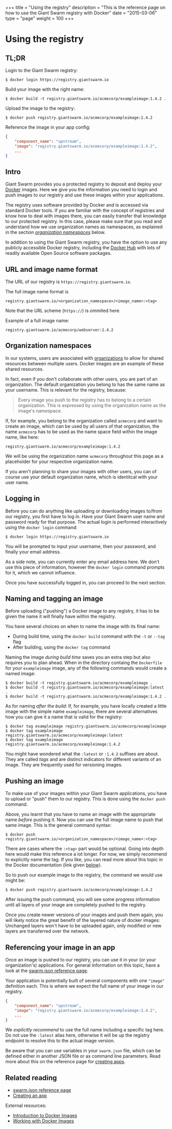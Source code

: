 +++
title = "Using the registry"
description = "This is the reference page on how to use the Giant Swarm registry with Docker"
date = "2015-03-06"
type = "page"
weight = 100
+++

# Using the registry

## TL;DR

Login to the Giant Swarm registry:

```nohighlight
$ docker login https://registry.giantswarm.io
```

Build your image with the right name:

```nohighlight
$ docker build -t registry.giantswarm.io/acmecorp/exampleimage:1.4.2 .
```

Upload the image to the registry:

```nohighlight
$ docker push registry.giantswarm.io/acmecorp/exampleimage:1.4.2
```

Reference the image in your app config:

```json
{
    "component_name": "upstream",
    "image": "registry.giantswarm.io/acmecorp/exampleimage:1.4.2",
    ...
}
```

## Intro

Giant Swarm provides you a protected registry to deposit and deploy your [Docker](https://docker.com/) images. Here we give you the information you need to login and push images to our registry and use these images within your applications.

The registry uses software provided by Docker and is accessed via standard Docker tools. If you are familiar with the concept of registries and know how to deal with images there, you can easily transfer that knowledge to our protected registry. In this case, please make sure that you read and understand how we use organization names as namespaces, as explained in the section [_organization namespaces_](#organization-namespaces) below.

In addition to using the Giant Swarm registry, you have the option to use any publicly accessible Docker registry, including the [Docker Hub](https://registry.hub.docker.com/) with lots of readily available Open Source software packages.

## URL and image name format

The URL of our registry is `https://registry.giantswarm.io`.

The full image name format is

```nohighlight
registry.giantswarm.io/<organization_namespace>/<image_name>:<tag>
```

Note that the URL scheme (`https://`) is ommited here.

Example of a full image name:

```nohighlight
registry.giantswarm.io/acmecorp/webserver:1.4.2
```

## Organization namespaces

In our systems, users are associated with [organizations](../organizations/) to allow for shared resources between multiple users. Docker images are an example of these shared resources.

In fact, even if you don't collaborate with other users, you are part of an organization. The default organization you belong to has the same name as your username. This is relevant for the registry, because:

> Every image you push to the registry has to belong to a certain organization. This is expressed by using the organization name as the image's namespace.

If, for example, you belong to the organization called `acmecorp` and want to create an image, which can be used by all users of that organization, the name `acmecorp` has to be used as the name space field within the image name, like here:

```nohighlight
registry.giantswarm.io/acmecorp/exampleimage:1.4.2
```

We will be using the organization name `acmecorp` throughout this page as a placeholder for your respective organization name.

If you aren't planning to share your images with other users, you can of course use your default organization name, which is identitcal with your user name.

## Logging in

Before you can do anything like uploading or downloading images to/from our registry, you first have to log in. Have your Giant Swarm user name and password ready for that purpose. The actual login is performed interactively using the `docker login` command:

```nohighlight
$ docker login https://registry.giantswarm.io
```

You will be prompted to input your username, then your password, and finally your email address.

As a side note, you can currently enter any email address here. We don't use this piece of information, however the `docker login` command prompts for it, which we cannot influence.

Once you have successfully logged in, you can proceed to the next section.

## Naming and tagging an image

Before uploading ("pushing") a Docker image to any registry, it has to be given the name it will finally have within the registry.

You have several choices on when to name the image with its final name:

* During build time, using the `docker build` command with the `-t` or `--tag` flag
* After building, using the `docker tag` command

Naming the image _during build time_ saves you an extra step but also requires you to plan ahead. When in the directory containg the `Dockerfile` for your `exampleimage` image, any of the following commands would create a named image:

```nohighlight
$ docker build -t registry.giantswarm.io/acmecorp/exampleimage .
$ docker build -t registry.giantswarm.io/acmecorp/exampleimage:latest .
$ docker build -t registry.giantswarm.io/acmecorp/exampleimage:1.4.2 .
```

As for naming _after the build_: If, for example, you have locally created a little image with the simple name `exampleimage`, there are several alternatives how you can give it a name that is valid for the registry:

```nohighlight
$ docker tag exampleimage registry.giantswarm.io/acmecorp/exampleimage
$ docker tag exampleimage registry.giantswarm.io/acmecorp/exampleimage:latest
$ docker tag exampleimage registry.giantswarm.io/acmecorp/exampleimage:1.4.2
```

You might have wondered what the `:latest` or `:1.4.2` suffixes are about. They are called _tags_ and are distinct indicators for different variants of an image. They are frequently used for versioning images.

## Pushing an image

To make use of your images within your Giant Swarm applications, you have to upload or "push" them to our registry. This is done using the `docker push` command.

Above, you learnt that you have to name an image with the appropriate name _before_ pushing it. Now you can use the full image name to push that same image. This is the general command syntax:

```nohighlight
$ docker push registry.giantswarm.io/<organization_namespace>/<image_name>:<tag>
```

There are cases where the `:<tag>` part would be optional. Going into depth here would make this reference a lot longer. For now, we simply recommend to explicitly name the tag. If you like, you can read more about this topic in the Docker documentation (link given [below](#related-reading)). 

So to push our example image to the registry, the command we would use might be:

```nohighlight
$ docker push registry.giantswarm.io/acmecorp/exampleimage:1.4.2
```

<!-- TODO: show progress output -->

After issuing the push command, you will see some progress information until all layers of your image are completely pushed to the registry.

Once you create newer versions of your images and push them again, you will likely notice the great benefit of the layered nature of docker images: Unchanged layers won't have to be uploaded again, only modified or new layers are transferred over the network.

## Referencing your image in an app

Once an image is pushed to our registry, you can use it in your (or your organization's) applications. For general information on this topic, have a look at the [swarm.json reference page](../swarm-json/).

Your application is potentially built of several components with one `"image"` definition each. This is where we expect the full name of your image in our registry.

```json
{
    "component_name": "upstream",
    "image": "registry.giantswarm.io/acmecorp/exampleimage:1.4.2",
    ...
}
```

We _explicitly recommend_ to use the full name including a specific tag here. Do not use the `:latest` alias here, otherwise it will be up the registry endpoint to resolve this to the actual image version.

Be aware that you can use variables in your `swarm.json` file, which can be defined either in another JSON file or as command line parameters. Read more about this on the reference page for [creating apps](../create/).

## Related reading

* [swarm.json reference page](../swarm-json/)
* [Creating an app](../create/)

External resources:

* [Introduction to Docker Images](https://docs.docker.com/terms/image/)
* [Working with Docker Images](https://docs.docker.com/userguide/dockerimages/)
